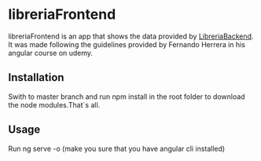 # libreriaFrontend

libreriaFrontend is an app that shows the data provided by [LibreriaBackend](https://github.com/samuelPurrinos/libreriaBackend).
It was made following the guidelines provided by Fernando Herrera in his angular course on udemy.

## Installation
Swith to master branch and run npm install in the root folder to download the node modules.That´s all.

## Usage

Run ng serve -o (make you sure that you have angular cli installed)
